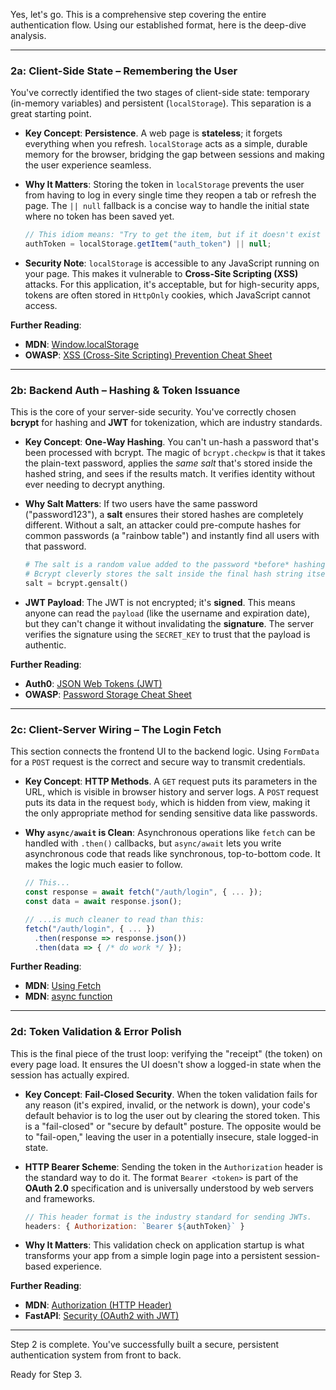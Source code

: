 Yes, let's go. This is a comprehensive step covering the entire authentication flow. Using our established format, here is the deep-dive analysis.

-----

### 2a: Client-Side State – Remembering the User

You've correctly identified the two stages of client-side state: temporary (in-memory variables) and persistent (`localStorage`). This separation is a great starting point.

  * **Key Concept**: **Persistence**. A web page is **stateless**; it forgets everything when you refresh. `localStorage` acts as a simple, durable memory for the browser, bridging the gap between sessions and making the user experience seamless.

  * **Why It Matters**: Storing the token in `localStorage` prevents the user from having to log in every single time they reopen a tab or refresh the page. The `|| null` fallback is a concise way to handle the initial state where no token has been saved yet.

    ```javascript
    // This idiom means: "Try to get the item, but if it doesn't exist (returns null or undefined), use `null` as the default."
    authToken = localStorage.getItem("auth_token") || null;
    ```

  * **Security Note**: `localStorage` is accessible to any JavaScript running on your page. This makes it vulnerable to **Cross-Site Scripting (XSS)** attacks. For this application, it's acceptable, but for high-security apps, tokens are often stored in `HttpOnly` cookies, which JavaScript cannot access.

**Further Reading**:

  * **MDN**: [Window.localStorage](https://developer.mozilla.org/en-US/docs/Web/API/Window/localStorage)
  * **OWASP**: [XSS (Cross-Site Scripting) Prevention Cheat Sheet](https://cheatsheetseries.owasp.org/cheatsheets/Cross_Site_Scripting_Prevention_Cheat_Sheet.html)

-----

### 2b: Backend Auth – Hashing & Token Issuance

This is the core of your server-side security. You've correctly chosen **bcrypt** for hashing and **JWT** for tokenization, which are industry standards.

  * **Key Concept**: **One-Way Hashing**. You can't un-hash a password that's been processed with bcrypt. The magic of `bcrypt.checkpw` is that it takes the plain-text password, applies the *same salt* that's stored inside the hashed string, and sees if the results match. It verifies identity without ever needing to decrypt anything.

  * **Why Salt Matters**: If two users have the same password ("password123"), a **salt** ensures their stored hashes are completely different. Without a salt, an attacker could pre-compute hashes for common passwords (a "rainbow table") and instantly find all users with that password.

    ```python
    # The salt is a random value added to the password *before* hashing.
    # Bcrypt cleverly stores the salt inside the final hash string itself.
    salt = bcrypt.gensalt()
    ```

  * **JWT Payload**: The JWT is not encrypted; it's **signed**. This means anyone can read the `payload` (like the username and expiration date), but they can't change it without invalidating the **signature**. The server verifies the signature using the `SECRET_KEY` to trust that the payload is authentic.

**Further Reading**:

  * **Auth0**: [JSON Web Tokens (JWT)](https://auth0.com/learn/json-web-tokens/)
  * **OWASP**: [Password Storage Cheat Sheet](https://cheatsheetseries.owasp.org/cheatsheets/Password_Storage_Cheat_Sheet.html)

-----

### 2c: Client-Server Wiring – The Login Fetch

This section connects the frontend UI to the backend logic. Using `FormData` for a `POST` request is the correct and secure way to transmit credentials.

  * **Key Concept**: **HTTP Methods**. A `GET` request puts its parameters in the URL, which is visible in browser history and server logs. A `POST` request puts its data in the request `body`, which is hidden from view, making it the only appropriate method for sending sensitive data like passwords.

  * **Why `async/await` is Clean**: Asynchronous operations like `fetch` can be handled with `.then()` callbacks, but `async/await` lets you write asynchronous code that reads like synchronous, top-to-bottom code. It makes the logic much easier to follow.

    ```javascript
    // This...
    const response = await fetch("/auth/login", { ... });
    const data = await response.json();

    // ...is much cleaner to read than this:
    fetch("/auth/login", { ... })
      .then(response => response.json())
      .then(data => { /* do work */ });
    ```

**Further Reading**:

  * **MDN**: [Using Fetch](https://developer.mozilla.org/en-US/docs/Web/API/Fetch_API/Using_Fetch)
  * **MDN**: [async function](https://developer.mozilla.org/en-US/docs/Web/JavaScript/Reference/Statements/async_function)

-----

### 2d: Token Validation & Error Polish

This is the final piece of the trust loop: verifying the "receipt" (the token) on every page load. It ensures the UI doesn't show a logged-in state when the session has actually expired.

  * **Key Concept**: **Fail-Closed Security**. When the token validation fails for any reason (it's expired, invalid, or the network is down), your code's default behavior is to log the user out by clearing the stored token. This is a "fail-closed" or "secure by default" posture. The opposite would be to "fail-open," leaving the user in a potentially insecure, stale logged-in state.

  * **HTTP Bearer Scheme**: Sending the token in the `Authorization` header is the standard way to do it. The format `Bearer <token>` is part of the **OAuth 2.0** specification and is universally understood by web servers and frameworks.

    ```javascript
    // This header format is the industry standard for sending JWTs.
    headers: { Authorization: `Bearer ${authToken}` }
    ```

  * **Why It Matters**: This validation check on application startup is what transforms your app from a simple login page into a persistent session-based experience.

**Further Reading**:

  * **MDN**: [Authorization (HTTP Header)](https://developer.mozilla.org/en-US/docs/Web/HTTP/Headers/Authorization)
  * **FastAPI**: [Security (OAuth2 with JWT)](https://fastapi.tiangolo.com/tutorial/security/oauth2-jwt/)

-----

Step 2 is complete. You've successfully built a secure, persistent authentication system from front to back.

Ready for Step 3.